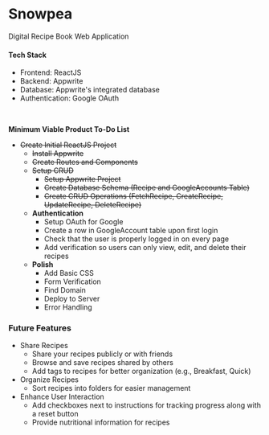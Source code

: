 # Snowpea
Digital Recipe Book Web Application

#### Tech Stack

- Frontend: ReactJS
- Backend: Appwrite
- Database: Appwrite's integrated database
- Authentication: Google OAuth
<br>

**Minimum Viable Product To-Do List**

- ~~Create Initial ReactJS Project~~
    - ~~Install Appwrite~~
    - ~~Create Routes and Components~~
    - ~~Setup CRUD~~
        - ~~Setup Appwrite Project~~
        - ~~Create Database Schema (Recipe and GoogleAccounts Table)~~
        - ~~Create CRUD Operations (FetchRecipe, CreateRecipe, UpdateRecipe, DeleteRecipe)~~
    - **Authentication**
        - Setup OAuth for Google
        - Create a row in GoogleAccount table upon first login
        - Check that the user is properly logged in on every page
        - Add verification so users can only view, edit, and delete their recipes
    - **Polish**
        - Add Basic CSS
        - Form Verification
        - Find Domain
        - Deploy to Server
        - Error Handling

### Future Features
- Share Recipes
    - Share your recipes publicly or with friends
    - Browse and save recipes shared by others
    - Add tags to recipes for better organization (e.g., Breakfast, Quick)
- Organize Recipes
    - Sort recipes into folders for easier management
- Enhance User Interaction
    - Add checkboxes next to instructions for tracking progress along with a reset button
    - Provide nutritional information for recipes
